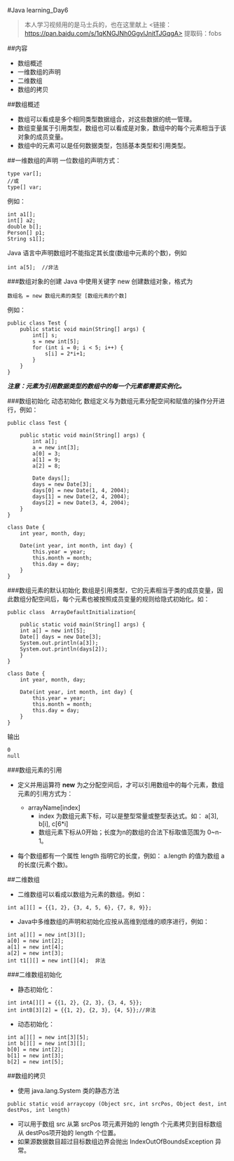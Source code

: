 #Java learning_Day6
>本人学习视频用的是马士兵的，也在这里献上
><链接：https://pan.baidu.com/s/1qKNGJNh0GgvlJnitTJGqgA>
提取码：fobs

##内容
- 数组概述
- 一维数组的声明
- 二维数组
- 数组的拷贝

##数组概述
- 数组可以看成是多个相同类型数据组合，对这些数据的统一管理。
- 数组变量属于引用类型，数组也可以看成是对象，数组中的每个元素相当于该对象的成员变量。
- 数组中的元素可以是任何数据类型，包括基本类型和引用类型。

##一维数组的声明
一位数组的声明方式：
```
type var[];
//或
type[] var;
```
例如：
```
int a1[];
int[] a2;
double b[];
Person[] p1;
String s1[];
```
Java 语言中声明数组时不能指定其长度(数组中元素的个数)，例如
```
int a[5];  //非法
```
###数组对象的创建
Java 中使用关键字 new 创建数组对象，格式为
```
数组名 = new 数组元素的类型 [数组元素的个数]
```
例如：
```
public class Test {
    public static void main(String[] args) {
        int[] s;
        s = new int[5];
        for (int i = 0; i < 5; i++) {
            s[i] = 2*i+1;
        }
    }
}
```

***注意：元素为引用数据类型的数组中的每一个元素都需要实例化。***

###数组初始化
动态初始化
数组定义与为数组元素分配空间和赋值的操作分开进行，例如：
```
public class Test {

    public static void main(String[] args) {
        int a[];
        a = new int[3];
        a[0] = 3;
        a[1] = 9;
        a[2] = 8;

        Date days[];
        days = new Date[3];
        days[0] = new Date(1, 4, 2004);
        days[1] = new Date(2, 4, 2004);
        days[2] = new Date(3, 4, 2004);
    }
}

class Date {
    int year, month, day;

    Date(int year, int month, int day) {
        this.year = year;
        this.month = month;
        this.day = day;
    }
}
```
###数组元素的默认初始化
数组是引用类型，它的元素相当于类的成员变量，因此数组分配空间后，每个元素也被按照成员变量的规则给隐式初始化。如：
```
public class  ArrayDefaultInitialization{

	public static void main(String[] args) {
	int a[] = new int[5];
	Date[] days = new Date[3];
	System.out.println(a[3]);
	System.out.println(days[2]);
	}
}

class Date {
	int year, month, day;
	
	Date(int year, int month, int day) {
		this.year = year;
		this.month = month;
		this.day = day;
	}
}
```
输出
```
0
null
```
###数组元素的引用
- 定义并用运算符 **new** 为之分配空间后，才可以引用数组中的每个元素，数组元素的引用方式为：
  - arrayName[index]
    - index 为数组元素下标，可以是整型常量或整型表达式。如：
      a[3], b[i], c[6*i]
    - 数组元素下标从0开始；长度为n的数组的合法下标取值范围为 0~n-1。

- 每个数组都有一个属性 length 指明它的长度，例如：
    a.length 的值为数组 a 的长度(元素个数)。

##二维数组
- 二维数组可以看成以数组为元素的数组。例如：
```
int a[][] = {{1, 2}, {3, 4, 5, 6}, {7, 8, 9}};
```
- Java中多维数组的声明和初始化应按从高维到低维的顺序进行，例如：

```
int a[][] = new int[3][];
a[0] = new int[2];
a[1] = new int[4];
a[2] = new int[3];
int t1[][] = new int[][4];  非法
```
###二维数组初始化
- 静态初始化：

```
int intA[][] = {{1, 2}, {2, 3}, {3, 4, 5}};
int intB[3][2] = {{1, 2}, {2, 3}, {4, 5}};//非法

```
- 动态初始化：

```
int a[][] = new int[3][5];
int b[][] = new int[3][];
b[0] = new int[2];
b[1] = new int[3];
b[2] = new int[5];
```
##数组的拷贝
- 使用 java.lang.System 类的静态方法

```
public static void arraycopy (Object src, int srcPos, Object dest, int destPos, int length)
```
- 可以用于数组 src 从第 srcPos 项元素开始的 length 个元素拷贝到目标数组从 destPos项开始的 length 个位置。
- 如果源数据数目超过目标数组边界会抛出 IndexOutOfBoundsException 异常。
